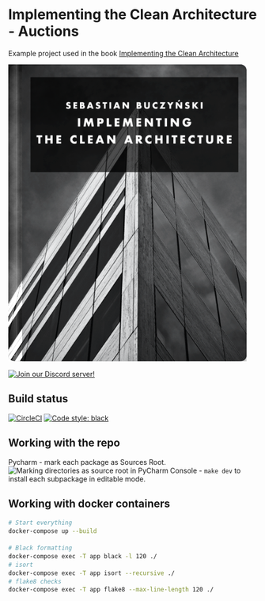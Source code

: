 # Implementing the Clean Architecture - Auctions
Example project used in the book [Implementing the Clean Architecture](https://leanpub.com/implementing-the-clean-architecture)

[![Implementing the Clean Architecture cover](docs/cover.png)](https://leanpub.com/implementing-the-clean-architecture)

[![Join our Discord server!](https://invidget.switchblade.xyz/cDyDKv2VsY)](http://discord.gg/cDyDKv2VsY)

## Build status
[![CircleCI](https://circleci.com/gh/Enforcer/clean-architecture.svg?style=svg)](https://app.circleci.com/pipelines/github/Enforcer/clean-architecture?branch=master) [![Code style: black](https://img.shields.io/badge/code%20style-black-000000.svg)](https://github.com/psf/black)

## Working with the repo
Pycharm - mark each package as Sources Root.
![Marking directories as source root in PyCharm](docs/marking_as_sources_root.png)
Console - `make dev` to install each subpackage in editable mode.

## Working with docker containers
```bash
# Start everything
docker-compose up --build

# Black formatting
docker-compose exec -T app black -l 120 ./
# isort
docker-compose exec -T app isort --recursive ./
# flake8 checks
docker-compose exec -T app flake8 --max-line-length 120 ./
```


